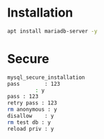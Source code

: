 # Installation
```sh
apt install mariadb-server -y
   ```
# Secure
```sh
mysql_secure_installation
pass		: 123
         : y
pass : 123
retry pass : 123
rm anonymous : y
disallow	: y
rm test db : y
reload priv : y
   ``` 
